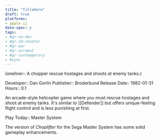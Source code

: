 ```yaml
---
title: "TitleHere"
draft: true
platforms:
- apple ii
date-spec: y
tags:
- #gr-na-dev 
- #gr-2d-shooter 
- #gr-war
- #gr-acrobat 
- #gr-contemporary 
- #sync
---
```


(oneliner:: A chopper rescue hostages and shoots at enemy tanks.)

Developer:: Dan Gorlin
Publisher:: Broderbund
Release Date:: 1982-01-31
Hours:: 0.1

An arcade-style helicopter game where you must rescue hostages and shoot at enemy tanks. It's similar to [[Defender]] but offers unique-feeling flight control and is less punishing at first.

Play Today:: Master System

The version of *Choplifter* for the Sega Master System has some solid gameplay enhancements.
